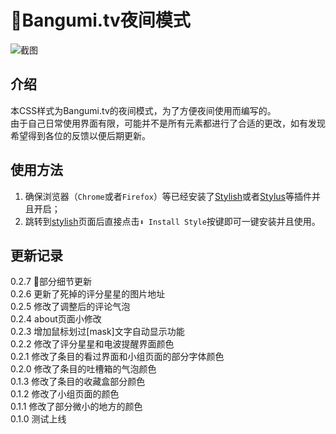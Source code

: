 # 🌙Bangumi.tv夜间模式

![截图](https://userstyles.org/style_screenshots/139310_after.jpeg?r=1545484596)

## 介绍  

本CSS样式为Bangumi.tv的夜间模式，为了方便夜间使用而编写的。    
由于自己日常使用界面有限，可能并不是所有元素都进行了合适的更改，如有发现希望得到各位的反馈以便后期更新。   

## 使用方法  

1. 确保浏览器（`Chrome`或者`Firefox`）等已经安装了[Stylish](https://chrome.google.com/webstore/detail/stylish-custom-themes-for/fjnbnpbmkenffdnngjfgmeleoegfcffe?utm_source=chrome-ntp-icon)或者[Stylus](https://chrome.google.com/webstore/detail/stylus/clngdbkpkpeebahjckkjfobafhncgmne?utm_source=chrome-ntp-icon)等插件并且开启；
2. 跳转到[stylish](https://userstyles.org/styles/139310/bangumi-tv)页面后直接点击`⬇ Install Style`按键即可一键安装并且使用。

## 更新记录  
0.2.7 👑部分细节更新  
0.2.6 更新了死掉的评分星星的图片地址  
0.2.5 修改了调整后的评论气泡  
0.2.4 about页面小修改  
0.2.3 增加鼠标划过[mask]文字自动显示功能  
0.2.2 修改了评分星星和电波提醒界面颜色  
0.2.1 修改了条目的看过界面和小组页面的部分字体颜色  
0.2.0 修改了条目的吐槽箱的气泡颜色  
0.1.3 修改了条目的收藏盒部分颜色  
0.1.2 修改了小组页面的颜色  
0.1.1 修改了部分微小的地方的颜色  
0.1.0 测试上线  


